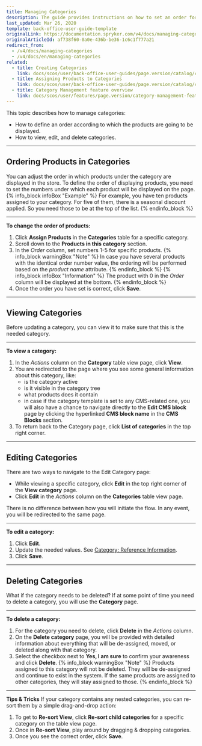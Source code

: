 ```yaml
---
title: Managing Categories
description: The guide provides instructions on how to set an order for products in categories, as well as view, update and delete categories.
last_updated: Mar 26, 2020
template: back-office-user-guide-template
originalLink: https://documentation.spryker.com/v4/docs/managing-categories
originalArticleId: af738f60-0a0e-436b-be36-1c6c1f777a21
redirect_from:
  - /v4/docs/managing-categories
  - /v4/docs/en/managing-categories
related:
  - title: Creating Categories
    link: docs/scos/user/back-office-user-guides/page.version/catalog/category/creating-categories.html
  - title: Assigning Products to Categories
    link: docs/scos/user/back-office-user-guides/page.version/catalog/category/assigning-products-to-categories.html
  - title: Category Management feature overview
    link: docs/scos/user/features/page.version/category-management-feature-overview.html
---
```


This topic describes how to manage categories:
* How to define an order according to which the products are going to be displayed.
* How to view, edit, and delete categories.
***


## Ordering Products in Categories
You can adjust the order in which products under the category are displayed in the store.
To define the order of displaying products, you need to set the numbers under which each product will be displayed on the page.
{% info_block infoBox "Example" %}
For example, you have ten products assigned to your category. For five of them, there is a seasonal discount applied. So you need those to be at the top of the list.
{% endinfo_block %}
***
**To change the order of products:**
1. Click **Assign Products** in the **Categories** table for a specific category.
2. Scroll down to the **Products in this category** section.
3. In the _Order_ column, set numbers 1-5 for specific products. 
    {% info_block warningBox "Note" %}
In case you have several products with the identical order number value, the ordering will be performed based on the _product name_ attribute.
{% endinfo_block %}
    {% info_block infoBox "Information" %}
The product with 0 in the _Order_ column will be displayed at the bottom.
{% endinfo_block %}
5. Once the order you have set is correct, click **Save**. 
***
## Viewing Categories
Before updating a category, you can view it to make sure that this is the needed category. 
***
**To view a category:**
1. In the _Actions_ column on the **Category** table view page, click **View**. 
2. You are redirected to the page where you see some general information about this category, like:
    * is the category active
    * is it visible in the category tree
    * what products does it contain 
    * in case if the category template is set to any CMS-related one, you will also have a chance to navigate directly to the **Edit CMS block** page by clicking the hyperlinked **CMS block name** in the **CMS Blocks** section.
3. To return back to the Category page, click **List of categories** in the top right corner.
***
## Editing Categories
There are two ways to navigate to the Edit Category page:
* While viewing a specific category, click **Edit** in the top right corner of the **View category** page.
* Click **Edit** in the _Actions_ column on the **Categories** table view page.

There is no difference between how you will initiate the flow. In any event, you will be redirected to the same page.
***
**To edit a category:**
1. Click **Edit**.
2. Update the needed values. See [Category: Reference Information](/docs/scos/user/back-office-user-guides/{{page.version}}/catalog/category/references/category-reference-information.html).
3. Click **Save**.
***
## Deleting Categories
What if the category needs to be deleted? 
If at some point of time you need to delete a category, you will use the **Category** page.
***
**To delete a category:**
1. For the category you need to delete, click **Delete** in the _Actions_ column. 
2. On the **Delete category** page, you will be provided with detailed information about everything that will be de-assigned, moved, or deleted along with that category. 
3. Select the checkbox next to **Yes, I am sure** to confirm your awareness and click **Delete**.
{% info_block warningBox "Note" %}
Products assigned to this category will not be deleted. They will be de-assigned and continue to exist in the system. If the same products are assigned to other categories, they will stay assigned to those.
{% endinfo_block %}
***
**Tips & Tricks**
If your category contains any nested categories, you can re-sort them by a simple drag-and-drop action:
1. To get to **Re-sort View**, click **Re-sort child categories** for a specific category on the table view page.
2. Once in **Re-sort View**, play around by dragging & dropping categories. 
3. Once you see the correct order, click **Save**.
